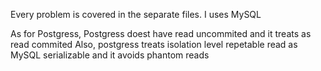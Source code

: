 Every problem is covered in the separate files. I uses MySQL

As for Postgress, Postgress doest have read uncommited and it treats as read commited
Also, postgress treats isolation level repetable read as MySQL serializable and it avoids phantom reads
